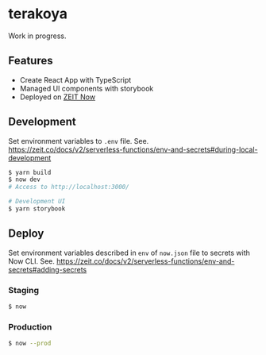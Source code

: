 # terakoya

Work in progress.

## Features

- Create React App with TypeScript
- Managed UI components with storybook
- Deployed on [ZEIT Now](https://zeit.co/home)

## Development

Set environment variables to `.env` file.
See. https://zeit.co/docs/v2/serverless-functions/env-and-secrets#during-local-development

```sh
$ yarn build
$ now dev
# Access to http://localhost:3000/
```

```sh
# Development UI
$ yarn storybook
```

## Deploy

Set environment variables described in `env` of `now.json` file to secrets with Now CLI.
See. https://zeit.co/docs/v2/serverless-functions/env-and-secrets#adding-secrets

### Staging

```sh
$ now
```

### Production

```sh
$ now --prod
```
